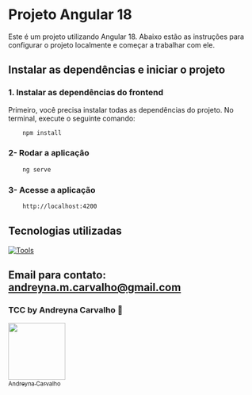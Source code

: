 # Projeto Angular 18

Este é um projeto utilizando Angular 18. Abaixo estão as instruções para configurar o projeto localmente e começar a trabalhar com ele.

## Instalar as dependências e iniciar o projeto

### 1. Instalar as dependências do frontend

Primeiro, você precisa instalar todas as dependências do projeto. No terminal, execute o seguinte comando:

```bash
    npm install
```

### 2- Rodar a aplicação 

```bash
    ng serve
```

### 3- Acesse a aplicação

```bash
    http://localhost:4200
```

## Tecnologias utilizadas

[![Tools](https://skillicons.dev/icons?i=angular)](https://skillicons.dev)

## Email para contato: andreyna.m.carvalho@gmail.com

### TCC by Andreyna Carvalho 🤗

[<img src="https://avatars.githubusercontent.com/u/87716793?v=4" width=115><br><sub>Andreyna Carvalho</sub>](https://github.com/andreyna1808)